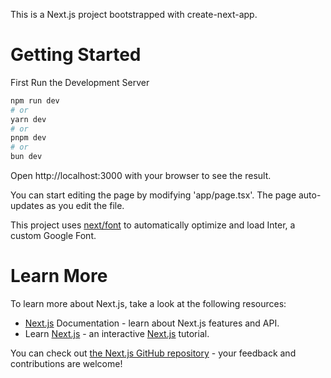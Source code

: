 This is a Next.js project bootstrapped with create-next-app.

# Getting Started

First Run the Development Server

```bash
npm run dev
# or
yarn dev
# or
pnpm dev
# or
bun dev
```
Open http://localhost:3000 with your browser to see the result.

You can start editing the page by modifying 'app/page.tsx'. The page auto-updates as you edit the file.

This project uses [next/font](https://nextjs.org/docs/pages/building-your-application/optimizing/fonts) to automatically optimize and load Inter, a custom Google Font.

# Learn More

To learn more about Next.js, take a look at the following resources:

- [Next.js](https://nextjs.org/) Documentation - learn about Next.js features and API.
- Learn [Next.js](https://nextjs.org/) - an interactive [Next.js](https://nextjs.org/) tutorial.

You can check out [the Next.js GitHub repository](https://github.com/vercel/next.js/) - your feedback and contributions are welcome!
